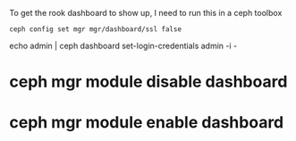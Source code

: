 To get the rook dashboard to show up, I need to run this in a ceph toolbox

    ceph config set mgr mgr/dashboard/ssl false


echo admin | ceph dashboard set-login-credentials admin -i -
# ceph mgr module disable dashboard
# ceph mgr module enable dashboard